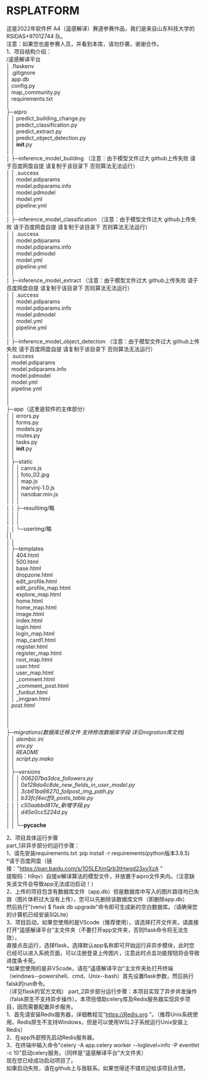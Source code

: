 # RSPLATFORM
这是2022年软件杯 A4（遥感解译）赛道参赛作品，我们是来自山东科技大学的 RSIDAS+97012744 队。<br>
注意：如果您也是参赛人员，并看到本库，请勿抄袭，谢谢合作。<br>
1、项目结构介绍：<br>
/遥感解译平台<br>
│  .flaskenv<br>
│  .gitignore<br>
│  app.db<br>
│  config.py<br>
│  map_community.py<br>
│  requirements.txt<br>
│<br>
├─aipro<br>
│  │  predict_building_change.py<br>
│  │  predict_classification.py<br>
│  │  predict_extract.py<br>
│  │  predict_object_detection.py<br>
│  │  __init__.py<br>
│  │<br>
│  ├─inference_model_building （注意：由于模型文件过大 github上传失败 请于百度网盘自提 请复制于该目录下 否则算法无法运行）<br>
│  │      .success<br>
│  │      model.pdiparams<br>
│  │      model.pdiparams.info<br>
│  │      model.pdmodel<br>
│  │      model.yml<br>
│  │      pipeline.yml<br>
│  │<br>
│  ├─inference_model_classification （注意：由于模型文件过大 github上传失败 请于百度网盘自提 请复制于该目录下 否则算法无法运行）<br>
│  │      .success<br>
│  │      model.pdiparams<br>
│  │      model.pdiparams.info<br>
│  │      model.pdmodel<br>
│  │      model.yml<br>
│  │      pipeline.yml<br>
│  │<br>
│  ├─inference_model_extract （注意：由于模型文件过大 github上传失败 请于百度网盘自提 请复制于该目录下 否则算法无法运行）<br>
│  │      .success<br>
│  │      model.pdiparams<br>
│  │      model.pdiparams.info<br>
│  │      model.pdmodel<br>
│  │      model.yml<br>
│  │      pipeline.yml<br>
│  │<br>
│  ├─inference_model_object_detection （注意：由于模型文件过大 github上传失败 请于百度网盘自提 请复制于该目录下 否则算法无法运行）<br>
│        .success<br>
│        model.pdiparams<br>
│        model.pdiparams.info<br>
│        model.pdmodel<br>
│        model.yml<br>
│        pipeline.yml<br>
│  <br>
│<br>
├─app（这里是软件的主体部分）<br>
│  │  errors.py<br>
│  │  forms.py<br>
│  │  models.py<br>
│  │  routes.py<br>
│  │  tasks.py<br>
│  │  __init__.py<br>
│  │<br>
│  ├─static<br>
│  │  │  canvs.js<br>
│  │  │  foto_02.jpg<br>
│  │  │  map.js<br>
│  │  │  marvinj-1.0.js<br>
│  │  │  nanobar.min.js<br>
│  │  │<br>
│  │  ├─resultimg/略<br>
│  │  │      <br>
│  │  │<br>
│  │  └─userimg/略<br>
|  |<br>
│  │<br>
│  ├─templates<br>
│  │      404.html<br>
│  │      500.html<br>
│  │      base.html<br>
│  │      dropzone.html<br>
│  │      edit_profile.html<br>
│  │      edit_profile_map.html<br>
│  │      explore_map.html<br>
│  │      home.html<br>
│  │      home_map.html<br>
│  │      image.html<br>
│  │      index.html<br>
│  │      login.html<br>
│  │      login_map.html<br>
│  │      map_card1.html<br>
│  │      register.html<br>
│  │      register_map.html<br>
│  │      root_map.html<br>
│  │      user.html<br>
│  │      user_map.html<br>
│  │      _comment.html<br>
│  │      _comment_post.html<br>
│  │      _funbut.html<br>
│  │      _imgpan.html<br>
│         _post.html<br>
│  <br>
│  <br>
│<br>
├─migrations(数据库迁移文件 支持修改数据库字段 详见migration库文档)<br>
│  │  alembic.ini<br>
│  │  env.py<br>
│  │  README<br>
│  │  script.py.mako<br>
│  │<br>
│  ├─versions<br>
│  │  │  006207ba3dce_followers.py<br>
│  │  │  0e128da4c8de_new_fields_in_user_model.py<br>
│  │  │  3cb61ba66270_follpost_img_path.py<br>
│  │  │  b33fcf4ecff9_posts_table.py<br>
│  │  │  c50aabbd817e_新增字段.py<br>
│  │  │  d45e0cc5224d_.py<br>
│  │  │<br>
│  │  └─__pycache__<br>

2、项目具体运行步骤<br>
part_1非异步部分的运行步骤：<br>
  1、请先安装requirements.txt :pip install -r requirements(python版本3.8.5)<br>
     *请于百度网盘（链接："https://pan.baidu.com/s/1O5LEXmQrb3tHwgd23xvXzA "<br>
      提取码：h9qv）自提ai解译算法的模型文件，并放置于aipro文件夹内。（注意缺失该文件会导致app无法成功启动！）<br>
  2、上传的项目包含有数据库文件（app.db）但是数据库中写入的图片路径均已失效（图片体积过大没有上传），您可以先删除该数据库文件（即删除app.db）<br>
      然后执行"(venv) $ flask db upgrade"命令即可生成新的空白数据库。（请确保您的计算机已经安装SQLite）<br>
  3、项目启动，如果您使用的是VScode（推荐使用），请选择打开文件夹，请直接打开“遥感解译平台”主文件夹（不要打开app文件夹，否则flask命令将无法生效），<br>
      直接点击运行，选择flask，选择默认app名称即可开始运行非异步模块，此时您已经可以进入系统页面，可以注册登录上传图片，注意此时点击功能按钮将会导致进度条卡死。<br>
      *如果您使用的是非VScode，请在“遥感解译平台”主文件夹处打开终端（windows--powershell、cmd、Unix--bash）首先设置flask参数，然后执行falsk的run命令。<br>
  （详见flask的官方文档）
 part_2异步部分运行步骤：本项目实现了异步并发操作（falsk原生不支持异步操作）。本项目借助celery库及Redis服务器实现异步项目，因而需要配置异步服务。<br>
  1、首先请安装Redis服务器，详细教程见"https://Redis.org "。（推荐Unix系统使用，Redis原生不支持Windows，但是可以使用WSL2子系统运行Unix安装上Redis）<br>
  2、在app外部预先启动Redis服务器。<br>
  3、在终端中输入命令"celery -A app.celery worker --loglevel=info -P eventlet -c 10"启动celery服务。（同样是“遥感解译平台”大文件夹）<br>
 现在您已经成功启动项目了。<br>
 如果启动失败，请在github上与我联系。如果觉得还不错欢迎给该项目点赞。<br>
  



